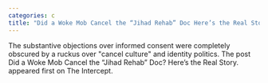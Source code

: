 ```yaml
---
categories: c
title: "Did a Woke Mob Cancel the “Jihad Rehab” Doc Here’s the Real Story"
---
```

The substantive objections over informed consent were completely obscured by a ruckus over "cancel culture" and identity politics.
The post Did a Woke Mob Cancel the “Jihad Rehab” Doc? Here’s the Real Story. appeared first on The Intercept.
